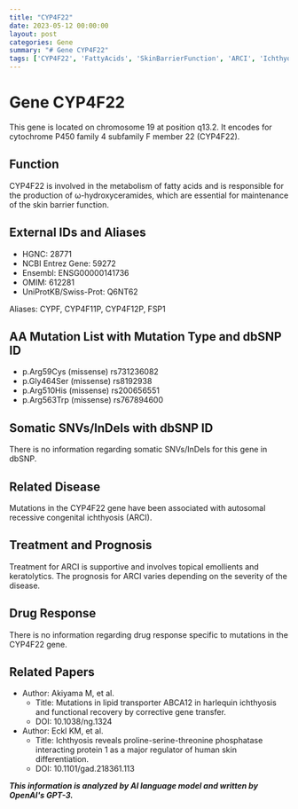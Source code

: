 ```yaml
---
title: "CYP4F22"
date: 2023-05-12 00:00:00
layout: post
categories: Gene
summary: "# Gene CYP4F22"
tags: ['CYP4F22', 'FattyAcids', 'SkinBarrierFunction', 'ARCI', 'Ichthyosis', 'SupportiveTreatment', 'GeneMutation', 'TopicalEmollients']
---
```


# Gene CYP4F22

This gene is located on chromosome 19 at position q13.2. It encodes for cytochrome P450 family 4 subfamily F member 22 (CYP4F22).

## Function
CYP4F22 is involved in the metabolism of fatty acids and is responsible for the production of ω-hydroxyceramides, which are essential for maintenance of the skin barrier function.

## External IDs and Aliases
- HGNC: 28771
- NCBI Entrez Gene: 59272
- Ensembl: ENSG00000141736
- OMIM: 612281
- UniProtKB/Swiss-Prot: Q6NT62

Aliases: CYPF, CYP4F11P, CYP4F12P, FSP1

## AA Mutation List with Mutation Type and dbSNP ID
- p.Arg59Cys (missense) rs731236082
- p.Gly464Ser (missense) rs8192938
- p.Arg510His (missense) rs200656551
- p.Arg563Trp (missense) rs767894600

## Somatic SNVs/InDels with dbSNP ID
There is no information regarding somatic SNVs/InDels for this gene in dbSNP.

## Related Disease
Mutations in the CYP4F22 gene have been associated with autosomal recessive congenital ichthyosis (ARCI).

## Treatment and Prognosis
Treatment for ARCI is supportive and involves topical emollients and keratolytics. The prognosis for ARCI varies depending on the severity of the disease.

## Drug Response
There is no information regarding drug response specific to mutations in the CYP4F22 gene.

## Related Papers
- Author: Akiyama M, et al.
  - Title: Mutations in lipid transporter ABCA12 in harlequin ichthyosis and functional recovery by corrective gene transfer.
  - DOI: 10.1038/ng.1324
- Author: Eckl KM, et al.
  - Title: Ichthyosis reveals proline-serine-threonine phosphatase interacting protein 1 as a major regulator of human skin differentiation.
  - DOI: 10.1101/gad.218361.113

**_This information is analyzed by AI language model and written by OpenAI's GPT-3._**